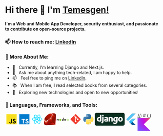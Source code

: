 # Hi there 👋 I'm [Temesgen!](https://github.com/TemesgenA)
#### I'm a Web and Mobile App Developer, security enthusiast, and passionate to contribute on open-source projects.<br>

### 📫 How to reach me: [LinkedIn](https://www.linkedin.com/in/temesgen-ayneka)

### 🧐 More About Me:

- 🌱 &nbsp; Currently, I'm learning Django and Next.js.
- 💬 &nbsp; Ask me about anything tech-related, I am happy to help.
- 📫 &nbsp; Feel free to ping me on [LinkedIn](https://www.linkedin.com/in/temesgen-ayneka//).
- 📚 &nbsp; When I am free, I read selected books from several categories.
- 🤔 &nbsp; Exploring new technologies and open to new opportunities!<br>

### 🔨 Languages, Frameworks, and Tools:

[//]: # (<a href="https://developer.mozilla.org/en-US/docs/Glossary/HTML5/" target="_blank"> <img src="./img/html5-original-wordmark.svg" align="left" alt="HTML" height='42px'/> </a>)
[//]: # (<a href="https://sass-lang.com/" target="_blank"> <img src="./img/sass-original.svg" align="left" alt="sass" height='42px'/> </a>)
<a href="https://developer.mozilla.org/en-US/docs/Web/JavaScript" target="_blank"> <img align="left" alt="JavaScript" height ="42px"  src="./img/javascript.svg"> </a>
<a href="https://www.typescriptlang.org/" target="_blank"><img align="left" alt="Typescirpt" height ="42px" src="./img/typescript.svg"></a>
<a href="https://reactjs.org/" target="_blank"> <img align="left" alt="React" height ="42px" src="./img/react.svg"></a>
[//]: # (<a href="https://www.ruby-lang.org/en/" target="_blank"> <img src="./img/ruby-original.svg" align="left" alt="Ruby" height='42px'/> </a>)
<a href="https://nodejs.org" target="_blank"><img align="left" alt="Node.js" height ="42px" src="./img/nodejs-original-wordmark.svg"></a>
<a href="https://git-scm.com/" target="_blank"> <img src="./img/git-scm.svg" align="left" alt="git" height='42px'/> </a>
<a href="https://www.python.org/" target="_blank"> <img src="./img/python-original.svg" align="left" alt="Python" height='42px'/> </a>
<a href="https://www.djangoproject.com/" target="_blank"> <img src="./img/django-logo-negative.svg" align="left" alt="Django" height='42px'/> </a>
<a href="https://flutter.dev/" target="_blank"> <img src="./img/Flutter-logo-2.png" align="left" alt="Flutter" height='42px'/> </a>
<a href="https://kotlinlang.org/" target="_blank"> <img src="./img/kotlin-2.svg" align="left" alt="Kotlin" height='42px'/> </a>

<br>

